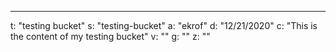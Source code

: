 ---
t: "testing bucket"
s: "testing-bucket"
a: "ekrof"
d: "12/21/2020"
c: "This is the content of my testing bucket"
v: ""
g: ""
z: ""